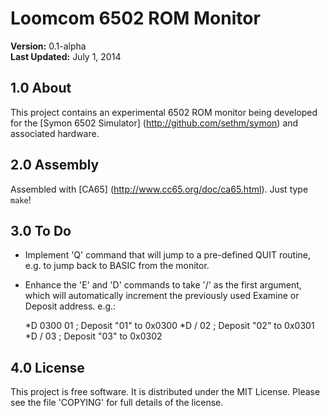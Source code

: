 # Loomcom 6502 ROM Monitor

**Version:** 0.1-alpha  
**Last Updated:** July 1, 2014

## 1.0 About

This project contains an experimental 6502 ROM monitor being developed
for the [Symon 6502 Simulator] (http://github.com/sethm/symon) and
associated hardware.

## 2.0 Assembly

Assembled with [CA65] (http://www.cc65.org/doc/ca65.html). Just
type `make`!

## 3.0 To Do

- Implement 'Q' command that will jump to a pre-defined QUIT
  routine, e.g. to jump back to BASIC from the monitor.

- Enhance the 'E' and 'D' commands to take '/' as the first
  argument, which will automatically increment the previously
  used Examine or Deposit address. e.g.:

     *D 0300 01   ; Deposit "01" to 0x0300
     *D / 02      ; Deposit "02" to 0x0301
     *D / 03      ; Deposit "03" to 0x0302

## 4.0 License

This project is free software. It is distributed under the MIT
License. Please see the file 'COPYING' for full details of the
license.
